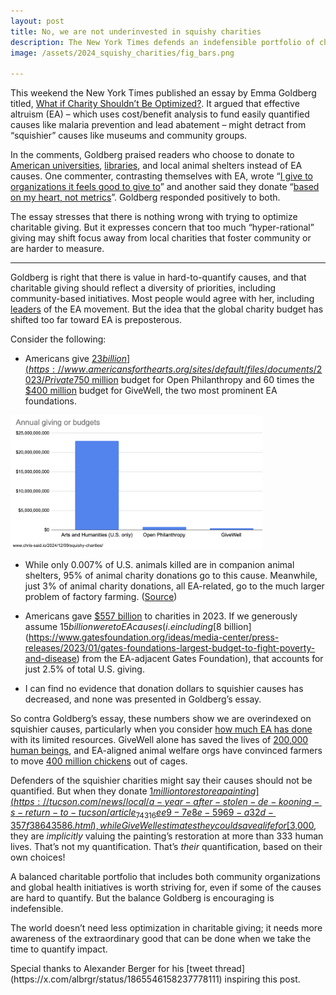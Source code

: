 ```yaml
---
layout: post
title: No, we are not underinvested in squishy charities
description: The New York Times defends an indefensible portfolio of charitable giving
image: /assets/2024_squishy_charities/fig_bars.png

---
```


This weekend the New York Times published an essay by Emma Goldberg titled, [What if Charity Shouldn’t Be Optimized?](https://www.nytimes.com/2024/12/07/business/charity-holiday-giving-optimized.html). It argued that effective altruism (EA) – which uses cost/benefit analysis to fund easily quantified causes like malaria prevention and lead abatement – might detract from “squishier” causes like museums and community groups. 

In the comments, Goldberg praised readers who choose to donate to [American universities](https://www.nytimes.com/shared/comment/43n2sk?rsrc=cshare&smid=url-share), [libraries](https://www.nytimes.com/shared/comment/43n1j2?rsrc=cshare&smid=url-share), and local animal shelters instead of EA causes. One commenter, contrasting themselves with EA, wrote “[I give to organizations it feels good to give to](https://www.nytimes.com/shared/comment/43n22d?rsrc=cshare&smid=url-share)” and another said they donate “[based on my heart, not metrics](https://www.nytimes.com/shared/comment/43muo6?rsrc=cshare&smid=url-share)”. Goldberg responded positively to both. 

The essay stresses that there is nothing wrong with trying to optimize charitable giving. But it expresses concern that too much “hyper-rational” giving may shift focus away from local charities that foster community or are harder to measure.

---

Goldberg is right that there is value in hard-to-quantify causes, and that charitable giving should reflect a diversity of priorities, including community-based initiatives. Most people would agree with her, including [leaders](https://x.com/albrgr/status/1865546361653084567) of the EA movement. But the idea that the global charity budget has shifted too far toward EA is preposterous. 

Consider the following:

* Americans give [$23 billion](https://www.americansforthearts.org/sites/default/files/documents/2023/Private%20Sector%20Giving%202023%20--%20Giving%20USA%20Report%20%282021%20data%29.pdf) to the arts and humanities every year. That’s 30 times the [$750 million](https://www.openphilanthropy.org/research/our-progress-in-2023-and-plans-for-2024/) budget for Open Philanthropy and 60 times the [$400 million](https://x.com/albrgr/status/1866135261043966107) budget for GiveWell, the two most prominent EA foundations. 
<div class="wrapper">
  <img src='/assets/2024_squishy_charities/fig_bars.png' class="inner" style="position:relative border: #222 2px solid; max-width:80%;" >
</div>


* While only 0.007% of U.S. animals killed are in companion animal shelters, 95% of animal charity donations go to this cause. Meanwhile, just 3% of animal charity donations, all EA-related, go to the much larger problem of factory farming. ([Source](https://animalcharityevaluators.org/charity-reviews/causes-we-consider/why-farmed-animals/)) 

* Americans gave [$557 billion](https://philanthropy.indianapolis.iu.edu/news-events/news/_news/2024/giving-usa-us-charitable-giving-totaled-557.16-billion-in-2023.html) to charities in 2023. If we generously assume $15 billion were to EA causes (i.e including [$8 billion](https://www.gatesfoundation.org/ideas/media-center/press-releases/2023/01/gates-foundations-largest-budget-to-fight-poverty-and-disease) from the EA-adjacent Gates Foundation), that accounts for just 2.5% of total U.S. giving.

* I can find no evidence that donation dollars to squishier causes has decreased, and none was presented in Goldberg’s essay.

So contra Goldberg’s essay, these numbers show we are overindexed on squishier causes, particularly when you consider [how much EA has done](https://www.astralcodexten.com/p/in-continued-defense-of-effective) with its limited resources. GiveWell alone has saved the lives of [200,000 human beings](https://www.givewell.org/sources/blog-post/giving-recommendations-2022#19), and EA-aligned animal welfare orgs have convinced farmers to move [400 million chickens](https://www.astralcodexten.com/p/in-continued-defense-of-effective#footnote-7-86909076) out of cages.

Defenders of the squishier charities might say their causes should not be quantified. But when they donate [$1 million to restore a painting](https://tucson.com/news/local/a-year-after-stolen-de-kooning-s-return-to-tucson/article_74316ee9-7e8e-5969-a32d-357f38643586.html), while GiveWell estimates they could save a life for [$3,000](https://www.givewell.org/how-much-does-it-cost-to-save-a-life), they are _implicitly_ valuing the painting’s restoration at more than 333 human lives. That’s not my quantification. That’s _their_ quantification, based on their own choices!

A balanced charitable portfolio that includes both community organizations and global health initiatives is worth striving for, even if some of the causes are hard to quantify. But the balance Goldberg is encouraging is indefensible.

The world doesn’t need less optimization in charitable giving; it needs more awareness of the extraordinary good that can be done when we take the time to quantify impact.

<div class="caption">Special thanks to Alexander Berger for his [tweet thread](https://x.com/albrgr/status/1865546158237778111) inspiring this post.
</div>